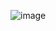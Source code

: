 ![image](https://i.ytimg.com/vi/BojTeu5n0Eg/hq720.jpg?sqp=-oaymwEhCK4FEIIDSFryq4qpAxMIARUAAAAAGAElAADIQj0AgKJD&rs=AOn4CLBRGx_pDOStVwkzJiC9HYaFjeA7_w)
